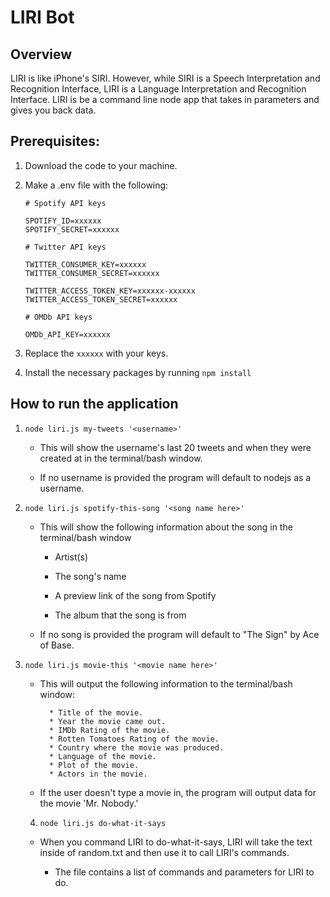 # LIRI Bot

## Overview

LIRI is like iPhone's SIRI. However, while SIRI is a Speech Interpretation and Recognition Interface, LIRI is a Language Interpretation and Recognition Interface. LIRI is be a command line node app that takes in parameters and gives you back data.


## Prerequisites:
1. Download the code to your machine.

2. Make a .env file with the following:

    ```
    # Spotify API keys

    SPOTIFY_ID=xxxxxx
    SPOTIFY_SECRET=xxxxxx

    # Twitter API keys

    TWITTER_CONSUMER_KEY=xxxxxx
    TWITTER_CONSUMER_SECRET=xxxxxx

    TWITTER_ACCESS_TOKEN_KEY=xxxxxx-xxxxxx
    TWITTER_ACCESS_TOKEN_SECRET=xxxxxx

    # OMDb API keys

    OMDb_API_KEY=xxxxxx
    ```

3. Replace the `xxxxxx` with your keys.

4. Install the necessary packages by running `npm install`

## How to run the application
1. `node liri.js my-tweets '<username>'`

   * This will show the username's last 20 tweets and when they were created at in the terminal/bash window. 
   
   * If no username is provided the program will default to nodejs as a username.

2. `node liri.js spotify-this-song '<song name here>'`

   * This will show the following information about the song in the terminal/bash window
     
     * Artist(s)
     
     * The song's name
     
     * A preview link of the song from Spotify
     
     * The album that the song is from

   * If no song is provided the program will default to "The Sign" by Ace of Base.

3. `node liri.js movie-this '<movie name here>'`

   * This will output the following information to the terminal/bash window:

     ```
       * Title of the movie.
       * Year the movie came out.
       * IMDb Rating of the movie.
       * Rotten Tomatoes Rating of the movie.
       * Country where the movie was produced.
       * Language of the movie.
       * Plot of the movie.
       * Actors in the movie.
     ```

   * If the user doesn't type a movie in, the program will output data for the movie 'Mr. Nobody.' 

   4. `node liri.js do-what-it-says`
   
   * When you command LIRI to do-what-it-says, LIRI will take the text inside of random.txt and then use it to call  LIRI's commands.
     
     * The file contains a list of commands and parameters for LIRI to do.
